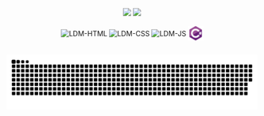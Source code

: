 <div align="center">
  <img height="180em" src="https://github-readme-stats.vercel.app/api?username=LDM1973&show_icons=true&theme=radical&include_all_commits=true&count_private=true">
  <img height="180em" src="https://github-readme-stats.vercel.app/api/top-langs/?username=LDM1973&layout=compact&langs_count=7&theme=radical">
</div>
<div style="display: inline_block" align="center"><br>
  <img align="center" alt="LDM-HTML" height="30" width="30" src="https://logos-download.com/wp-content/uploads/2017/07/HTML5_badge.png">
  <img align="center" alt="LDM-CSS" height="40" width="40" src="https://cdn3.iconfinder.com/data/icons/social-media-logos-flat-colorful-1/2048/5351_-_CSS3-512.png">
  <img align="center" alt="LDM-JS" height="30" width="30" src="https://www.vhv.rs/dpng/f/456-4562295_javascript-logo-png.png">
  <img align="center" alt="LDM-Csharp" height="30" width="30" src="https://raw.githubusercontent.com/devicons/devicon/master/icons/csharp/csharp-original.svg">
</div>
  
  ##
 
<div align="center"> 
  
  
  
  
  ![Snake animation](https://github.com/LDM1973/LDM1973/blob/output/github-contribution-grid-snake.svg)


</div>
